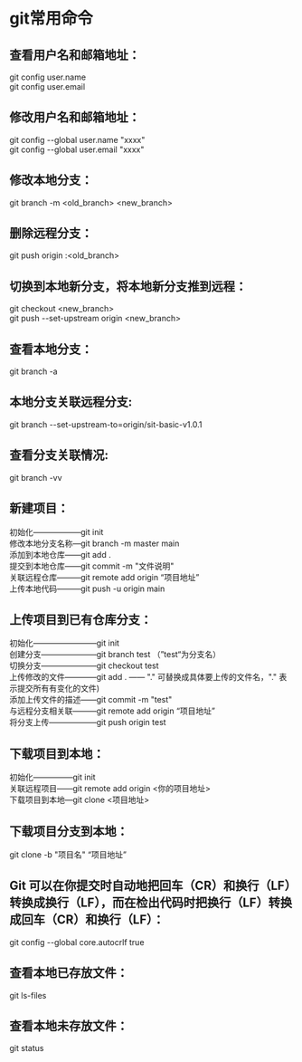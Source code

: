 # git常用命令

## 查看用户名和邮箱地址：  
git config user.name  
git config user.email  

## 修改用户名和邮箱地址：  
git config --global user.name  "xxxx"  
git config --global user.email  "xxxx"  

## 修改本地分支：  
git branch -m <old_branch> <new_branch>

## 删除远程分支：  
git push origin :<old_branch>

## 切换到本地新分支，将本地新分支推到远程：  
git checkout <new_branch>  
git push --set-upstream origin <new_branch>

## 查看本地分支：  
git branch -a

## 本地分支关联远程分支:  
git branch --set-upstream-to=origin/sit-basic-v1.0.1

## 查看分支关联情况:  
git branch -vv  

## 新建项目：  
初始化——————git init  
修改本地分支名称—git branch -m master main  
添加到本地仓库——git add .  
提交到本地仓库——git commit -m "文件说明"  
关联远程仓库———git remote add origin “项目地址”  
上传本地代码———git push -u origin main  

## 上传项目到已有仓库分支：  
初始化————————git init  
创建分支———————git branch test	（”test“为分支名）  
切换分支———————git checkout test  
上传修改的文件————git add . —— "." 可替换成具体要上传的文件名，"."  表示提交所有有变化的文件)  
添加上传文件的描述——git commit -m "test"  
与远程分支相关联———git remote add origin “项目地址”  
将分支上传——————git push origin test  

## 下载项目到本地：  
初始化—————git init  
关联远程项目——git remote add origin <你的项目地址>  
下载项目到本地—git clone <项目地址>

## 下载项目分支到本地：  
git clone -b "项目名" “项目地址”

## Git 可以在你提交时自动地把回车（CR）和换行（LF）转换成换行（LF），而在检出代码时把换行（LF）转换成回车（CR）和换行（LF）：  
git config --global core.autocrlf true

## 查看本地已存放文件：  
git ls-files

## 查看本地未存放文件：  
git status
